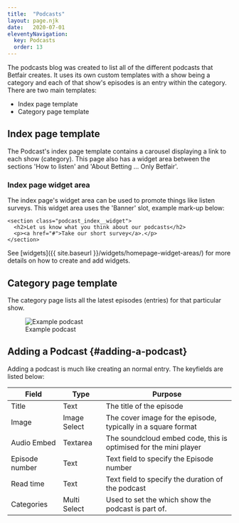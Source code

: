```yaml
---
title:  "Podcasts"
layout: page.njk
date:   2020-07-01
eleventyNavigation:
  key: Podcasts
  order: 13
---
```


The podcasts blog was created to list all of the different podcasts that Betfair creates. It uses its own custom templates with a show being a category and each of that show's episodes is an entry within the category. There are two main templates:

- Index page template
- Category page template

## Index page template

The Podcast's index page template contains a carousel displaying a link to each show (category). This page also has a widget area between the sections 'How to listen' and 'About Betting ... Only Betfair'.

### Index page widget area

The index page's widget area can be used to promote things like listen surveys. This widget area uses the 'Banner' slot, example mark-up below:

```
<section class="podcast_index__widget">
  <h2>Let us know what you think about our podcasts</h2>
  <p><a href="#">Take our short survey</a>.</p>
</section>
```

See [widgets]({{ site.baseurl }}/widgets/homepage-widget-areas/) for more details on how to create and add widgets.

## Category page template

The category page lists all the latest episodes (entries) for that particular show.

<figure>
  <img src="{{ site.baseurl }}/assets/images/screenshots/podcast-entry-card.png" alt="Example podcast">
  <figcaption>Example podcast</figcaption>
</figure>

## Adding a Podcast {#adding-a-podcast}

Adding a podcast is much like creating an normal entry. The keyfields are listed below:

| Field                    | Type             | Purpose                                                                                 |
| ------------------------ | ---------------- | --------------------------------------------------------------------------------------- |
| Title                    | Text             | The title of the episode                                                                |
| Image                    | Image Select     | The cover image for the episode, typically in a square format                           |
| Audio Embed              | Textarea         | The soundcloud embed code, this is optimised for the mini player                        |
| Episode number           | Text             | Text field to specify the Episode number                                                |
| Read time                | Text             | Text field to specify the duration of the podcast                                       |
| Categories               | Multi Select     | Used to set the which show the podcast is part of.                                      |